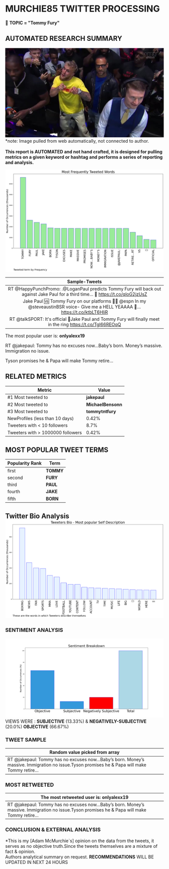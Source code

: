 # MURCHIE85 TWITTER PROCESSING 
&#x1F34E; **TOPIC = "Tommy Fury"**

## AUTOMATED RESEARCH SUMMARY

![image](assets/2023-01-27hashtagImage.png)*note: Image pulled from web automatically, not connected to author.
<br></br>
<b> This report is AUTOMATED and not hand crafted, it is designed for pulling metrics on a given keyword or hashtag and performs a series of reporting and analysis.</b>



![image](assets/2023-01-27TWEETS.png)



|                **Sample-Tweets**        |
| :-------------: |
| RT @HappyPunchPromo: .@LoganPaul predicts Tommy Fury will back out against Jake Paul for a third time… 🫠 https://t.co/qloG2jzUsZ |
| Jake Paul 🆚 Tommy Fury on our platforms 👀👀 @espn In my @steveaustinBSR voice- Give me a HELL YEAAAA 🍻… https://t.co/ktbLT6HliR |
| RT @talkSPORT: It's official 🚨Jake Paul and Tommy Fury will finally meet in the ring https://t.co/Tgl66REOqQ |

The most popular user is: **onlyalexx19**
<div class="alert alert-block alert-danger"> RT @jakepaul: Tommy has no excuses now…Baby’s born. Money’s massive. Immigration no issue.

Tyson promises he &amp; Papa will make Tommy retire…</div>

## RELATED METRICS<br>
| Metric | Value |
| ------------- | ------------- |
| #1 Most tweeted to  | **jakepaul** |
| #2 Most tweeted to  | **MichaelBensonn** |
| #3 Most tweeted to  | **tommytntfury** |
| NewProfiles (less than 10 days) | 0.42%  |
| Tweeters with < 10 followers  | 8.7%|
| Tweeters with > 1000000 followers  | 0.42%  |



## MOST POPULAR TWEET TERMS 


| Popularity Rank  | Term |
| ------------- | ------------- |
| first  | **TOMMY**  |
| second  | **FURY**  |
| third  | **PAUL** |
| fourth  | **JAKE**  |
| fifth  | **BORN**  |


## Twitter Bio Analysis![image](assets/2023-01-27BIO.png)
### SENTIMENT ANALYSIS
![image](assets/2023-01-27sentiment.png)
VIEWS WERE : **SUBJECTIVE**  (13.33%) & **NEGATIVELY-SUBJECTIVE** (20.0%) **OBJECTIVE** (66.67%)

### TWEET SAMPLE 
| Random value picked from array |
| ------------- |
|RT @jakepaul: Tommy has no excuses now…Baby’s born. Money’s massive. Immigration no issue.Tyson promises he &amp; Papa will make Tommy retire… |

### MOST RETWEETED 

| The most retweeted user is: **onlyalexx19**  |
| ------------- |
| RT @jakepaul: Tommy has no excuses now…Baby’s born. Money’s massive. Immigration no issue.Tyson promises he &amp; Papa will make Tommy retire… |

### CONCLUSION & EXTERNAL ANALYSIS

*This is my [Adam McMurchie`s] opinion on the data from the tweets, it serves as no objective truth.Since the tweets themselves are a mixture of fact & opinion.<br>
Authors analytical summary on request.
**RECOMMENDATIONS** WILL BE UPDATED IN NEXT  24 HOURS <br>